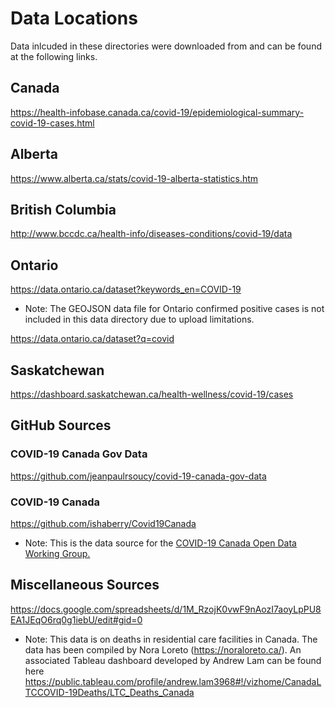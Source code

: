 # Data Locations
Data inlcuded in these directories were downloaded from and can be found at the following links.

## Canada
https://health-infobase.canada.ca/covid-19/epidemiological-summary-covid-19-cases.html

## Alberta
https://www.alberta.ca/stats/covid-19-alberta-statistics.htm

## British Columbia
http://www.bccdc.ca/health-info/diseases-conditions/covid-19/data

## Ontario
https://data.ontario.ca/dataset?keywords_en=COVID-19
* Note: The GEOJSON data file for Ontario confirmed positive cases is not included in this data directory due to upload limitations.

https://data.ontario.ca/dataset?q=covid

## Saskatchewan
https://dashboard.saskatchewan.ca/health-wellness/covid-19/cases

## GitHub Sources

### COVID-19 Canada Gov Data
https://github.com/jeanpaulrsoucy/covid-19-canada-gov-data

### COVID-19 Canada
https://github.com/ishaberry/Covid19Canada
* Note: This is the data source for the <a href="https://opencovid.ca/">COVID-19 Canada Open Data Working Group.</a>

## Miscellaneous Sources
https://docs.google.com/spreadsheets/d/1M_RzojK0vwF9nAozI7aoyLpPU8EA1JEqO6rq0g1iebU/edit#gid=0
* Note: This data is on deaths in residential care facilities in Canada. The data has been compiled by Nora Loreto (https://noraloreto.ca/). An associated Tableau dashboard developed by Andrew Lam can be found here https://public.tableau.com/profile/andrew.lam3968#!/vizhome/CanadaLTCCOVID-19Deaths/LTC_Deaths_Canada

